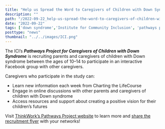 ```yaml
---
title: "Help us Spread the Word to Caregivers of Children with Down Syndrome!"
description: ""
path: "/2022-09-22_help-us-spread-the-word-to-caregivers-of-children-with-down-syndrome"
date: "2022-09-22"
tags: ['down syndrome','Institute for Community Inclusion', 'pathways project']
posttype: "news"
thumbnail: "../../images/ICI.png"
---
```

     

The ICI’s **_Pathways Project for Caregivers of Children with Down Syndrome_** is recruiting parents and caregivers of children with Down syndrome between the ages of 10–14 to participate in an interactive Facebook group with other caregivers.

Caregivers who participate in the study can:

* Learn new information each week from Charting the LifeCourse
* Engage in online discussions with other parents and caregivers of children with Down syndrome
* Access resources and support about creating a positive vision for their children’s futures

Visit [ThinkWork’s Pathways Project website](https://www.thinkwork.org/pathways-project) to learn more and [share the recruitment flyer](https://www.thinkwork.org/sites/default/files/pathways_recruitmentflyer_F2.pdf) with your networks!
